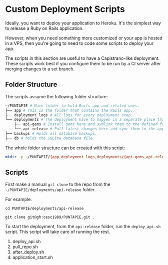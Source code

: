 # Custom Deployment Scripts

Ideally, you want to deploy your application to Heroku. It's the simplest way to release a Ruby on Rails application.

However, when you need something more customized or your app is hosted in a VPS, then you're going to need to code some scripts to deploy your app.

The scripts in this section are useful to have a Capistrano-like deployment. These scripts work best if you configure them to be run by a CI server after merging changes to a set branch.

## Folder Structure

The scripts assume the following folder structure:

```bash
~/PUNTAPIE # Main folder to hold Rails app and related ones.
├── app # This is the folder that contains the Rails app.
├── deployment_logs # All logs for every deployment step.
└── deployments # The deployment have to happen in a separate place that is synched afterwards.
    ├── api-gems # Install gems here and symlink them to the defined folder.
    └── api-release # Pull latest changes here and sync them to the app/ folder using RSync.
├── backups # Holds all database backups.
├── db # holds the SQLite database file.
```

The whole folder structure can be created with this script:

```bash
mkdir -p ~/PUNTAPIE/{app,deployment_logs,deployments/{api-gems,api-release},backups,db}
```

## Scripts

First make a manual `git clone` to the repo from the `~/PUNTAPIE/deployments/api-release` folder.


For example:
```
cd PUNTAPIE/deployments/api-release

git clone git@gh:cesc1989/PUNTAPIE.git .
```

To start the deployment, from the `api-release` folder, run the `deploy_api.sh` script. This script will take care of running the rest.

1. deploy_api.sh
2. pull_repo.sh
3. after_deploy.sh
4. application_start.sh
